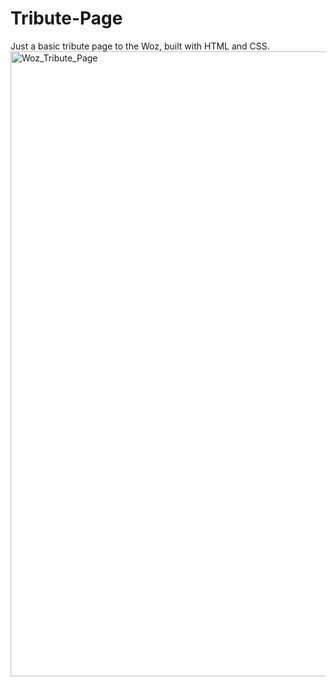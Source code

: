 # Tribute-Page
Just a basic tribute page to the Woz, built with HTML and CSS.<br>
<img width="1000" alt="Woz_Tribute_Page" src="https://github.com/vytalman/Tribute-Page/assets/8355633/c6aea83f-fcc2-42e8-a77c-eab2d55dfc60">
